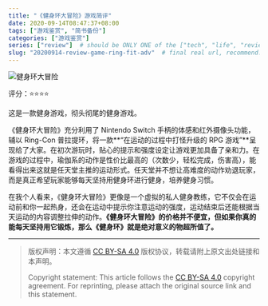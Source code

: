 ```yaml
---
title: "《健身环大冒险》游戏简评"
date: 2020-09-14T08:47:37+08:00
tags: ["游戏鉴赏", "简书备份"]
categories: ["游戏鉴赏"]
series: ["review"]  # should be ONLY ONE of the ["tech", "life", "review"]
slug: "20200914-review-game-ring-fit-adv"  # final real url, recommend: start by date, follow lower case words with hyphen splitter. E.g., `20230316-text-title`
---
```


![健身环大冒险](/img/posts/9835942-08d962ab973a431a.jpg "健身环大冒险")

评分：⭐⭐⭐⭐

这是一款健身游戏，彻头彻尾的健身游戏。

《健身环大冒险》充分利用了 Nintendo Switch 手柄的体感和红外摄像头功能，辅以 Ring-Con 普拉提环，将一款**“在运动的过程中打怪升级的 RPG 游戏”**呈现给了大家。在初次游玩时，贴心的提示和强度设定让游戏更加具备了亲和力。在游戏的过程中，瑜伽系的动作是性价比最高的（次数少，轻松完成，伤害高），能看得出来这就是任天堂主推的运动形式。任天堂并不想让高难度的动作劝退玩家，而是真正希望玩家能够每天坚持用健身环进行健身，培养健身习惯。

在我个人看来，《健身环大冒险》更像是一个虚拟的私人健身教练，它不仅会在运动前和你一起热身，还会在运动中提示你注意运动的强度，运动结束后还能根据当天运动的内容调整拉伸的动作。**《健身环大冒险》的价格并不便宜，但如果你真的能每天坚持用它锻炼，那么《健身环》就是绝对意义的物超所值了。**

---

> 版权声明：本文遵循 [CC BY-SA 4.0](https://creativecommons.org/licenses/by-sa/4.0/deed.zh) 版权协议，转载请附上原文出处链接和本声明。
>
> Copyright statement: This article follows the [CC BY-SA 4.0](https://creativecommons.org/licenses/by-sa/4.0/deed.en) copyright agreement. For reprinting, please attach the original source link and this statement.
